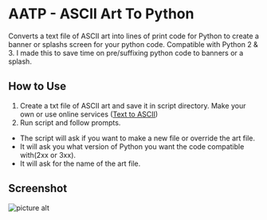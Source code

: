 # AATP - ASCII Art To Python
Converts a text file of ASCII art into lines of print code for Python to create a banner or splashs screen for your python code. Compatible with Python 2 &amp; 3. I made this to save time on pre/suffixing python code to banners or a splash.

## How to Use
1. Create a txt file of ASCII art and save it in script directory. Make your own or use online services ([Text to ASCII](http://patorjk.com/software/taag/#p=display&f=Graffiti&t=Type%20Something%20))
2. Run script and follow prompts.
  * The script will ask if you want to make a new file or override the art file.
  * It will ask you what version of Python you want the code compatible with(2xx or 3xx).
  * It will ask for the name of the art file.

## Screenshot
![picture alt](http://i.imgur.com/5rYPW94.png "AATP screenshot")
